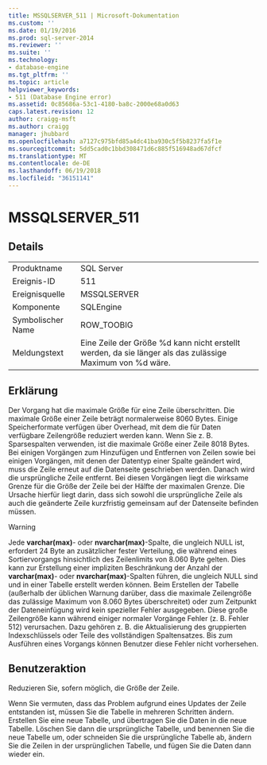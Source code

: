 ```yaml
---
title: MSSQLSERVER_511 | Microsoft-Dokumentation
ms.custom: ''
ms.date: 01/19/2016
ms.prod: sql-server-2014
ms.reviewer: ''
ms.suite: ''
ms.technology:
- database-engine
ms.tgt_pltfrm: ''
ms.topic: article
helpviewer_keywords:
- 511 (Database Engine error)
ms.assetid: 0c85686a-53c1-4180-ba8c-2000e68a0d63
caps.latest.revision: 12
author: craigg-msft
ms.author: craigg
manager: jhubbard
ms.openlocfilehash: a7127c975bfd85a4dc41ba930c5f5b8237fa5f1e
ms.sourcegitcommit: 5dd5cad0c1bbd308471d6c885f516948ad67dfcf
ms.translationtype: MT
ms.contentlocale: de-DE
ms.lasthandoff: 06/19/2018
ms.locfileid: "36151141"
---
```

# <a name="mssqlserver511"></a>MSSQLSERVER_511
    
## <a name="details"></a>Details  
  
|||  
|-|-|  
|Produktname|SQL Server|  
|Ereignis-ID|511|  
|Ereignisquelle|MSSQLSERVER|  
|Komponente|SQLEngine|  
|Symbolischer Name|ROW_TOOBIG|  
|Meldungstext|Eine Zeile der Größe %d kann nicht erstellt werden, da sie länger als das zulässige Maximum von %d wäre.|  
  
## <a name="explanation"></a>Erklärung  
 Der Vorgang hat die maximale Größe für eine Zeile überschritten. Die maximale Größe einer Zeile beträgt normalerweise 8060 Bytes. Einige Speicherformate verfügen über Overhead, mit dem die für Daten verfügbare Zeilengröße reduziert werden kann. Wenn Sie z. B. Sparsespalten verwenden, ist die maximale Größe einer Zeile 8018 Bytes. Bei einigen Vorgängen zum Hinzufügen und Entfernen von Zeilen sowie bei einigen Vorgängen, mit denen der Datentyp einer Spalte geändert wird, muss die Zeile erneut auf die Datenseite geschrieben werden. Danach wird die ursprüngliche Zeile entfernt. Bei diesen Vorgängen liegt die wirksame Grenze für die Größe der Zeile bei der Hälfte der maximalen Grenze. Die Ursache hierfür liegt darin, dass sich sowohl die ursprüngliche Zeile als auch die geänderte Zeile kurzfristig gemeinsam auf der Datenseite befinden müssen.  
  
> [!WARNING]  
>  Jede **varchar(max)**- oder **nvarchar(max)**-Spalte, die ungleich NULL ist, erfordert 24 Byte an zusätzlicher fester Verteilung, die während eines Sortiervorgangs hinsichtlich des Zeilenlimits von 8.060 Byte gelten. Dies kann zur Erstellung einer impliziten Beschränkung der Anzahl der **varchar(max)**- oder **nvarchar(max)**-Spalten führen, die ungleich NULL sind und in einer Tabelle erstellt werden können. Beim Erstellen der Tabelle (außerhalb der üblichen Warnung darüber, dass die maximale Zeilengröße das zulässige Maximum von 8.060 Bytes überschreitet) oder zum Zeitpunkt der Dateneinfügung wird kein spezieller Fehler ausgegeben. Diese große Zeilengröße kann während einiger normaler Vorgänge Fehler (z. B. Fehler 512) verursachen. Dazu gehören z. B. die Aktualisierung des gruppierten Indexschlüssels oder Teile des vollständigen Spaltensatzes. Bis zum Ausführen eines Vorgangs können Benutzer diese Fehler nicht vorhersehen.  
  
## <a name="user-action"></a>Benutzeraktion  
 Reduzieren Sie, sofern möglich, die Größe der Zeile.  
  
 Wenn Sie vermuten, dass das Problem aufgrund eines Updates der Zeile entstanden ist, müssen Sie die Tabelle in mehreren Schritten ändern. Erstellen Sie eine neue Tabelle, und übertragen Sie die Daten in die neue Tabelle. Löschen Sie dann die ursprüngliche Tabelle, und benennen Sie die neue Tabelle um, oder schneiden Sie die ursprüngliche Tabelle ab, ändern Sie die Zeilen in der ursprünglichen Tabelle, und fügen Sie die Daten dann wieder ein.  
  
  